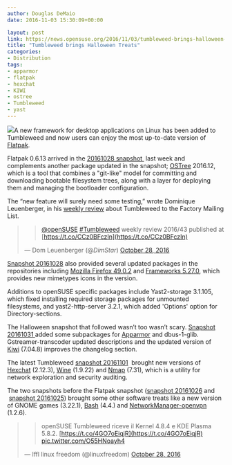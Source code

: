 ```yaml
---
author: Douglas DeMaio
date: 2016-11-03 15:30:09+00:00

layout: post
link: https://news.opensuse.org/2016/11/03/tumbleweed-brings-halloween-treats/
title: "Tumbleweed brings Halloween Treats"
categories:
- Distribution
tags:
- apparmor
- flatpak
- hexchat
- KIWI
- ostree
- Tumbleweed
- yast
---
```

![](http://t11.deviantart.net/13Cgm_MTxwVA5G6Zipi1CnBO1wo=/300x200/filters:fixed_height(100,100):origin()/pre03/dea9/th/pre/f/2008/305/3/e/3e18fc7231ad42217914c48bd7c0f6f8.png)A new framework for desktop applications on Linux has been added to Tumbleweed and now users can enjoy the most up-to-date version of [Flatpak](http://flatpak.org/).

Flatpak 0.6.13 arrived in the [20161028 snapshot ](https://lists.opensuse.org/opensuse-factory/2016-10/msg00672.html) last week and complements another package updated in the snapshot; [OSTree](https://ostree.readthedocs.io/en/latest/) 2016.12, which is a tool that combines a "git-like" model for committing and downloading bootable filesystem trees, along with a layer for deploying them and managing the bootloader configuration.

The “new feature will surely need some testing,” wrote Dominique Leuenberger, in his [weekly review](https://lists.opensuse.org/opensuse-factory/2016-10/msg00645.html) about Tumbleweed to the Factory Mailing List.


<blockquote>

> 
> [@openSUSE](https://twitter.com/openSUSE) [#Tumbleweed](https://twitter.com/hashtag/Tumbleweed?src=hash) weekly review 2016/43 published at [https://t.co/CCz0BFczIn](https://t.co/CCz0BFczIn)
> 
> 
— Dom Leuenberger (@_DimStar_) [October 28, 2016](https://twitter.com/_DimStar_/status/791993389222854657)</blockquote>




[Snapshot 20161028](https://lists.opensuse.org/opensuse-factory/2016-10/msg00672.html) also provided several updated packages in the repositories including [Mozilla Firefox 49.0.2](https://www.mozilla.org/en-US/firefox/49.0.2/releasenotes/) and [Frameworks 5.27.0](https://www.kde.org/announcements/kde-frameworks-5.27.0.php), which provides new mimetypes icons in the version.

<!-- more -->Additions to openSUSE specific packages include Yast2-storage 3.1.105, which fixed installing required storage packages for unmounted filesystems, and yast2-http-server 3.2.1, which added 'Options' option for Directory-sections.

The Halloween snapshot that followed wasn’t too wasn’t scary. [Snapshot 20161031 ](https://lists.opensuse.org/opensuse-factory/2016-11/msg00012.html)added some subpackages for [Apparmor](http://wiki.apparmor.net/index.php/Main_Page) and dbus-1-glib. Gstreamer-transcoder updated descriptions and the updated version of [Kiwi](http://opensuse.github.io/kiwi/) (7.04.8) improves the changelog section.

The latest Tumbleweed [snapshot 20161101](https://lists.opensuse.org/opensuse-factory/2016-11/msg00032.html)  brought new versions of [Hexchat](https://hexchat.github.io) (2.12.3), [Wine](https://www.winehq.org/announce/1.9.22) (1.9.22) and [Nmap](https://nmap.org/) (7.31), which is a utility for network exploration and security auditing.

The two snapshots before the Flatpak snapshot ([snapshot 20161026](https://lists.opensuse.org/opensuse-factory/2016-10/msg00633.html) and  [snapshot 20161025](https://lists.opensuse.org/opensuse-factory/2016-10/msg00618.html)) brought some other software treats like a new version of GNOME games (3.22.1), [Bash](https://www.gnu.org/software/bash/) (4.4.) and [NetworkManager-openvpn](https://openvpn.net/) (1.2.6).


<blockquote>

> 
> openSUSE Tumbleweed riceve il Kernel 4.8.4 e KDE Plasma 5.8.2. [https://t.co/4GO7oEiqjR](https://t.co/4GO7oEiqjR) [pic.twitter.com/O55HNoayh4](https://t.co/O55HNoayh4)
> 
> 
— lffl linux freedom (@linuxfreedom) [October 28, 2016](https://twitter.com/linuxfreedom/status/791949685426487301)</blockquote>


		
